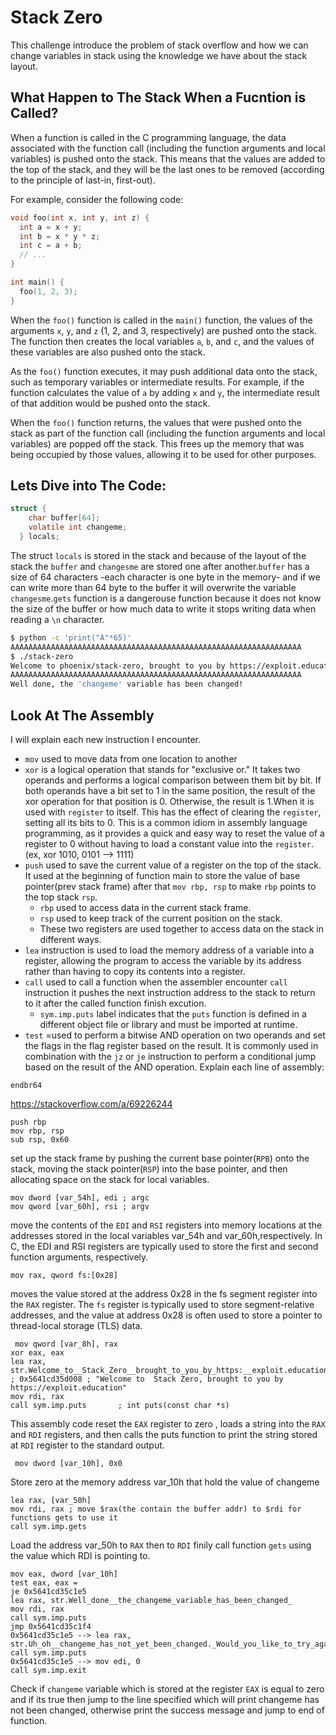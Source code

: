 # Stack Zero
This challenge introduce the problem of stack overflow and how we can change variables in stack using the knowledge we have about the stack layout.
## What Happen to The Stack When a Fucntion is Called?
When a function is called in the C programming language, the data associated with the function call (including the function arguments and local variables) is pushed onto the stack. This means that the values are added to the top of the stack, and they will be the last ones to be removed (according to the principle of last-in, first-out).

For example, consider the following code:
```c
void foo(int x, int y, int z) {
  int a = x + y;
  int b = x * y * z;
  int c = a + b;
  // ...
}

int main() {
  foo(1, 2, 3);
}

```
When the `foo()` function is called in the `main()` function, the values of the arguments `x`, `y`, and `z` (1, 2, and 3, respectively) are pushed onto the stack. The function then creates the local variables `a`, `b`, and `c`, and the values of these variables are also pushed onto the stack.

As the `foo()` function executes, it may push additional data onto the stack, such as temporary variables or intermediate results. For example, if the function calculates the value of `a` by adding `x` and `y`, the intermediate result of that addition would be pushed onto the stack.

When the `foo()` function returns, the values that were pushed onto the stack as part of the function call (including the function arguments and local variables) are popped off the stack. This frees up the memory that was being occupied by those values, allowing it to be used for other purposes.
## Lets Dive into The Code:
```c
struct {
    char buffer[64];
    volatile int changeme;
  } locals;
```
The struct `locals` is stored in the stack and because of the layout of the stack the `buffer` and `changesme` are stored one after another.`buffer` has a size of 64 characters -each character is one byte in the memory- and if we can write more than 64 byte to the buffer it will overwrite the variable `changesme`.`gets` function is a dangerouse function because it does not know the size of the buffer or how much data to write it stops writing data when reading a `\n` character.
```bash
$ python -c 'print("A"*65)'
AAAAAAAAAAAAAAAAAAAAAAAAAAAAAAAAAAAAAAAAAAAAAAAAAAAAAAAAAAAAAAAAA
$ ./stack-zero
Welcome to phoenix/stack-zero, brought to you by https://exploit.education
AAAAAAAAAAAAAAAAAAAAAAAAAAAAAAAAAAAAAAAAAAAAAAAAAAAAAAAAAAAAAAAAA
Well done, the 'changeme' variable has been changed!

```

## Look At The Assembly 
I will explain each new instruction I encounter.
- `mov` used to move data from one location to another
- `xor` is a logical operation that stands for "exclusive or." It takes two operands and performs a logical comparison between them bit by bit. If both operands have a bit set to 1 in the same position, the result of the xor operation for that position is 0. Otherwise, the result is 1.When it is used with `register` to itself. This has the effect of clearing the `register`, setting all its bits to 0. This is a common idiom in assembly language programming, as it provides a quick and easy way to reset the value of a register to 0 without having to load a constant value into the `register`. (ex, xor 1010, 0101 --> 1111)
- `push`  used to save the current value of a register on the top of the stack. It used at the beginning of function main to store the value of base pointer(prev stack frame) after that `mov rbp, rsp` to make `rbp` points to the top stack `rsp`.
  - `rbp` used to access data in the current stack frame. 
  - `rsp` used to keep track of the current position on the stack.
  - These two registers are used together to access data on the stack in different ways.
- `lea` instruction is used to load the memory address of a variable into a register, allowing the program to access the variable by its address rather than having to copy its contents into a register.
- `call`  used to call a function when the assembler encounter `call` instruction it pushes the next instruction address to the stack to return to it after the called function finish excution.
  -  `sym.imp.puts` label indicates that the `puts` function is defined in a different object file or library and must be imported at runtime. 
- `test` =used to perform a bitwise AND operation on two operands and set the flags in the flag register based on the result. It is commonly used in combination with the `jz` or `je` instruction to perform a conditional jump based on the result of the AND operation.
Explain each line of assembly:

```assembly
endbr64
```
https://stackoverflow.com/a/69226244
```assembly
push rbp
mov rbp, rsp
sub rsp, 0x60
```
set up the stack frame by pushing the current base pointer(`RPB`) onto the stack, moving the stack pointer(`RSP`) into the base pointer, and then allocating space on the stack for local variables.
```assembly
mov dword [var_54h], edi ; argc
mov qword [var_60h], rsi ; argv
```
move the contents of the `EDI` and `RSI` registers into memory locations at the addresses stored in the local variables var_54h and var_60h,respectively. In C, the EDI and RSI registers are typically used to store the first and second function arguments, respectively.
```assembly
mov rax, qword fs:[0x28]
```
moves the value stored at the address 0x28 in the fs segment register into the `RAX` register. The `fs` register is typically used to store segment-relative addresses, and the value at address 0x28 is often used to store a pointer to thread-local storage (TLS) data.

```assembly
 mov qword [var_8h], rax
xor eax, eax
lea rax, str.Welcome_to__Stack_Zero__brought_to_you_by_https:__exploit.education ; 0x5641cd35d008 ; "Welcome to  Stack Zero, brought to you by https://exploit.education"
mov rdi, rax
call sym.imp.puts       ; int puts(const char *s)
```
This assembly code reset the `EAX` register to zero , loads a string into the `RAX` and `RDI` registers, and then calls the puts function to print the string stored at `RDI` register to the standard output.
```assembly
 mov dword [var_10h], 0x0 
```
Store zero at the memory address var_10h that hold the value of changeme
```assembly
lea rax, [var_50h] 
mov rdi, rax ; move $rax(the contain the buffer addr) to $rdi for functions gets to use it
call sym.imp.gets      
```
Load the address var_50h to `RAX` then to `RDI` finily call function `gets` using the value which RDI is pointing to.
```assembly
mov eax, dword [var_10h] 
test eax, eax =
je 0x5641cd35c1e5 
lea rax, str.Well_done__the_changeme_variable_has_been_changed_
mov rdi, rax
call sym.imp.puts      
jmp 0x5641cd35c1f4
0x5641cd35c1e5 --> lea rax, str.Uh_oh__changeme_has_not_yet_been_changed._Would_you_like_to_try_again_ 
call sym.imp.puts       
0x5641cd35c1e5 --> mov edi, 0
call sym.imp.exit    
```
Check if `changeme` variable which is stored at the register `EAX` is equal to zero and if its true then jump to the line specified which will print changeme has not been changed, otherwise print the success message and jump to end of function.


